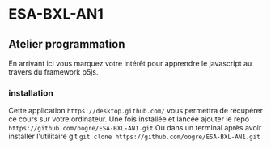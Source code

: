# ESA-BXL-AN1
## Atelier programmation

En arrivant ici vous marquez votre intérêt pour apprendre le javascript au travers du framework p5js.

### installation
Cette application `https://desktop.github.com/` vous permettra de récupérer ce cours sur votre ordinateur.
Une fois installée et lancée ajouter le repo `https://github.com/oogre/ESA-BXL-AN1.git`
Ou dans un terminal après avoir installer l'utilitaire git
    `git clone https://github.com/oogre/ESA-BXL-AN1.git`


